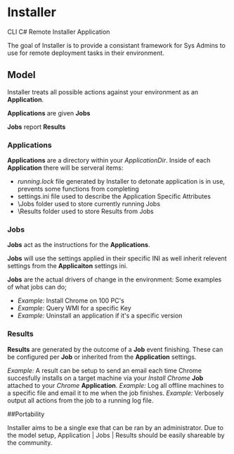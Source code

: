 # Installer
CLI C# Remote Installer Application

The goal of Installer is to provide a consistant framework for Sys Admins to use for remote deployment tasks in their environment.

## Model
Installer treats all possible actions against your environment as an **Application**.

**Applications** are given **Jobs**

**Jobs** report **Results**

### Applications

**Applications** are a directory within your *ApplicationDir*. Inside of each **Application** there will be serveral items:

- *running.lock* file generated by Installer to detonate application is in use, prevents some functions from completing
-  settings.ini file used to describe the Application Specific Attributes
- \Jobs folder used to store currently running Jobs
- \Results folder used to store Results from Jobs

### Jobs

**Jobs** act as the instructions for the **Applications**.

**Jobs** will use the settings applied in their specific INI as well inherit relevent settings from the **Applicaiton** settings ini.

**Jobs** are the actual drivers of change in the environment: Some examples of what jobs can do;

- *Example:* Install Chrome on 100 PC's
- *Example:* Query WMI for a specific Key
- *Example:* Uninstall an application if it's a specific version

### Results

**Results** are generated by the outcome of a **Job** event finishing. These can be configured per **Job** or inherited from the **Application** settings.

*Example:* A result can be setup to send an email each time Chrome succesfully installs on a target machine via your *Install Chrome* **Job** attached to your *Chrome* **Application**.
*Example:* Log all offline machines to a specific file and email it to me when the job finishes.
*Example:* Verbosely output all actions from the job to a running log file.

##Portability

Installer aims to be a single exe that can be ran by an administrator. Due to the model setup, Application | Jobs | Results should be easily shareable by the community. 

